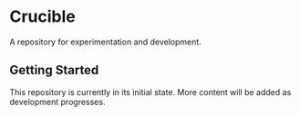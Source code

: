 # Crucible

A repository for experimentation and development.

## Getting Started

This repository is currently in its initial state. More content will be added as development progresses. 
